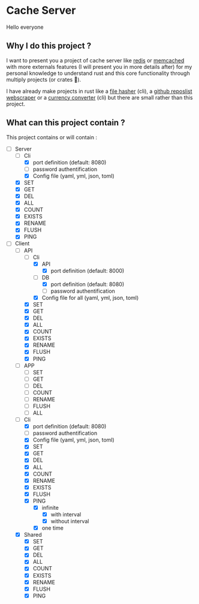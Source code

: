 # Cache Server

Hello everyone

## Why I do this project ?

I want to present you a project of cache server like [redis](https://redis.io) or [memcached](https://memcached.org) with more externals features (I will present you in more details after) for my personal knowledge to understand rust and this core functionality through multiply projects (or crates 👀).

I have already make projects in rust like a [file hasher](https://github.com/Limerio/file-hash) (cli), a [github reposlist webscraper](https://github.com/Limerio/github-reposlist-webscraper) or a [currency converter](https://github.com/Limerio/currency-converter) (cli) but there are small rather than this project.

## What can this project contain ?

This project contains or will contain :

- [ ] Server
  - [ ] Cli
    - [x] port definition (default: 8080)
    - [ ] password authentification
    - [x] Config file (yaml, yml, json, toml)
  - [x] SET
  - [x] GET
  - [x] DEL
  - [x] ALL
  - [x] COUNT
  - [x] EXISTS
  - [x] RENAME
  - [x] FLUSH
  - [x] PING
- [ ] Client
  - [ ] API
    - [ ] Cli
      - [x] API
        - [x] port definition (default: 8000)
      - [ ] DB
        - [x] port definition (default: 8080)
        - [ ] password authentification
      - [x] Config file for all (yaml, yml, json, toml)
    - [x] SET
    - [x] GET
    - [x] DEL
    - [x] ALL
    - [x] COUNT
    - [x] EXISTS
    - [x] RENAME
    - [x] FLUSH
    - [x] PING
  - [ ] APP
    - [ ] SET
    - [ ] GET
    - [ ] DEL
    - [ ] COUNT
    - [ ] RENAME
    - [ ] FLUSH
    - [ ] ALL
  - [ ] Cli
    - [x] port definition (default: 8080)
    - [ ] password authentification
    - [x] Config file (yaml, yml, json, toml)
    - [x] SET
    - [x] GET
    - [x] DEL
    - [x] ALL
    - [x] COUNT
    - [x] RENAME
    - [x] EXISTS
    - [x] FLUSH
    - [x] PING
      - [x] infinite
        - [x] with interval
        - [x] without interval
      - [x] one time
  - [x] Shared
    - [x] SET
    - [x] GET
    - [x] DEL
    - [x] ALL
    - [x] COUNT
    - [x] EXISTS
    - [x] RENAME
    - [x] FLUSH
    - [x] PING
